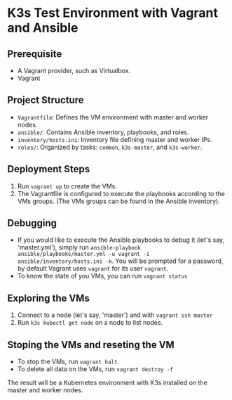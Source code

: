 # K3s Test Environment with Vagrant and Ansible

## Prerequisite

- A Vagrant provider, such as Virtualbox.
- Vagrant

## Project Structure

- `Vagrantfile`: Defines the VM environment with master and worker nodes.
- `ansible/`: Contains Ansible inventory, playbooks, and roles.
- `inventory/hosts.ini`: Inventory file defining master and worker IPs.
- `roles/`: Organized by tasks: `common`, `k3s-master`, and `k3s-worker`.

## Deployment Steps

1. Run `vagrant up` to create the VMs.
2. The Vagrantfile is configured to execute the playbooks according to the VMs groups.
(The VMs groups can be found in the Ansible inventory).

## Debugging

- If you would like to execute the Ansible playbooks to debug it (let's say, 'master.yml'), simply run
`ansible-playbook ansible/playbooks/master.yml -u vagrant -i ansible/inventory/hosts.ini -k`.
You will be prompted for a password, by default Vagrant uses `vagrant` for its user `vagrant`.
- To know the state of you VMs, you can run `vagrant status`

## Exploring the VMs

1. Connect to a node (let's say, 'master') and with `vagrant ssh master`
2. Run `k3s kubectl get node` on a node to list nodes.

## Stoping the VMs and reseting the VM

- To stop the VMs, run `vagrant halt`.
- To delete all data on the VMs, run `vagrant destroy -f`

The result will be a Kubernetes environment with K3s installed on the master and worker nodes.

